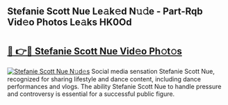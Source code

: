 ## Stefanie Scott Nue Le𝚊k𝚎d N𝚞𝚍e - Part-Rqb Vid𝚎o Photos Le𝚊ks HK0Od

# <h2><a href="http://fb1u4j.evod.top/?m=Stefanie+Scott+Nue">🔗 👉🔴 Stefanie Scott Nue Vid𝚎o Ph𝚘t𝚘s</a></h2>

[![Stefanie Scott Nue N𝚞d𝚎s](https://i.imgur.com/8V9OHl7.gif)](http://fb1u4j.evod.top/?m=Stefanie+Scott+Nue)
Social media sensation Stefanie Scott Nue, recognized for sharing lifestyle and dance content, including dance performances and vlogs. The ability Stefanie Scott Nue to handle pressure and controversy is essential for a successful public figure. 
